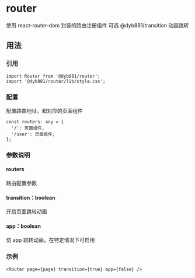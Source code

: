 # router

使用 react-router-dom 封装的路由注册组件 可选 @dyb881/transition 动画跳转

## 用法

### 引用

```
import Router from '@dyb881/router';
import '@dyb881/router/lib/style.css';
```

### 配置

配置路由地址，和对应的页面组件

```
const routers: any = {
  '/': 页面组件,
  '/user': 页面组件,
};
```

### 参数说明

#### routers

路由配置参数

#### transition：boolean

开启页面跳转动画

#### app：boolean

仿 app 跳转动画，在特定情况下可启用

### 示例

```
<Router page={page} transition={true} app={false} />
```
